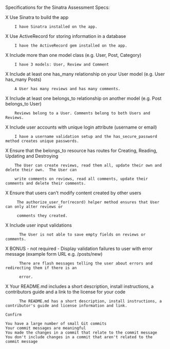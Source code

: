 Specifications for the Sinatra Assessment
Specs:

   X Use Sinatra to build the app
        
        I have Sinatra installed on the app.
   
   X Use ActiveRecord for storing information in a database
        
        I have the ActiveRecord gem installed on the app.
   
   X Include more than one model class (e.g. User, Post, Category)
        
        I have 3 models: User, Review and Comment
   
   X Include at least one has_many relationship on your User model (e.g. User has_many Posts)
        
        A User has many reviews and has many comments. 
   
   X Include at least one belongs_to relationship on another model (e.g. Post belongs_to User)
        
        Reviews belong to a User. Comments belong to both Users and Reviews.
   
   X Include user accounts with unique login attribute (username or email)

        I have a username validation setup and the has_secure_password method creates unique passwords.

   X  Ensure that the belongs_to resource has routes for Creating, Reading, Updating and Destroying

        The User can create reviews, read them all, update their own and delete their own.  The User can 
        
        write comments on reviews, read all comments, update their comments and delete their comments.

   X  Ensure that users can't modify content created by other users

         The authorize_user_for(record) helper method ensures that User can only alter reviews or 
         
         comments they created.

   X  Include user input validations

          The User is not able to save empty fields on reviews or comments.

   X  BONUS - not required - Display validation failures to user with error message (example form URL           e.g. /posts/new)

          There are flash messages telling the user about errors and redirecting them if there is an 
          
          error.

   X  Your README.md includes a short description, install instructions, a contributors guide and a link        to the license for your code

          The README.md has a short description, install instructions, a contributor's guide and license information and link.
    
    Confirm

    You have a large number of small Git commits
    Your commit messages are meaningful
    You made the changes in a commit that relate to the commit message
    You don't include changes in a commit that aren't related to the commit message